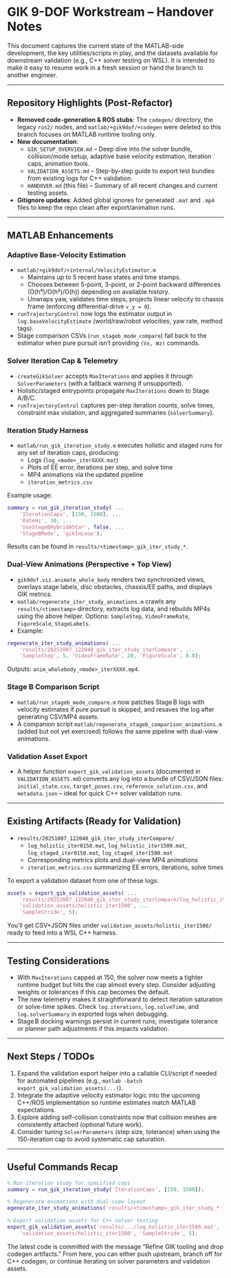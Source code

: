 # GIK 9-DOF Workstream – Handover Notes

This document captures the current state of the MATLAB-side development, the key
utilities/scripts in play, and the datasets available for downstream validation
(e.g., C++ solver testing on WSL). It is intended to make it easy to resume
work in a fresh session or hand the branch to another engineer.

---

## Repository Highlights (Post-Refactor)

- **Removed code-generation & ROS stubs**: The `codegen/` directory, the legacy
  `ros2/` nodes, and `matlab/+gik9dof/+codegen` were deleted so this branch
  focuses on MATLAB runtime tooling only.
- **New documentation**:
  - `GIK_SETUP_OVERVIEW.md` – Deep dive into the solver bundle, collision/mode
    setup, adaptive base velocity estimation, iteration caps, animation tools.
  - `VALIDATION_ASSETS.md` – Step-by-step guide to export test bundles from
    existing logs for C++ validation.
  - `HANDOVER.md` (this file) – Summary of all recent changes and current
    testing assets.
- **Gitignore updates**: Added global ignores for generated `.mat` and `.mp4`
  files to keep the repo clean after export/animation runs.

---

## MATLAB Enhancements

### Adaptive Base-Velocity Estimation
- `matlab/+gik9dof/+internal/VelocityEstimator.m`
  - Maintains up to 5 recent base states and time stamps.
  - Chooses between 5-point, 3-point, or 2-point backward differences
    (O(h⁴)/O(h²)/O(h)) depending on available history.
  - Unwraps yaw, validates time steps, projects linear velocity to chassis
    frame (enforcing differential-drive `v_y = 0`).
- `runTrajectoryControl` now logs the estimator output in `log.baseVelocityEstimate`
  (world/raw/robot velocities, yaw rate, method tags).
- Stage comparison CSVs (`run_stageb_mode_compare`) fall back to the estimator
  when pure pursuit isn’t providing `(Vx, Wz)` commands.

### Solver Iteration Cap & Telemetry
- `createGikSolver` accepts `MaxIterations` and applies it through
  `SolverParameters` (with a fallback warning if unsupported).
- Holistic/staged entrypoints propagate `MaxIterations` down to Stage A/B/C.
- `runTrajectoryControl` captures per-step iteration counts, solve times,
  constraint max violation, and aggregated summaries (`solverSummary`).

### Iteration Study Harness
- `matlab/run_gik_iteration_study.m` executes holistic and staged runs for any
  set of iteration caps, producing:
  - Logs (`log_<mode>_iterXXXX.mat`)
  - Plots of EE error, iterations per step, and solve time
  - MP4 animations via the updated pipeline
  - `iteration_metrics.csv`

Example usage:
```matlab
summary = run_gik_iteration_study( ...
    'IterationCaps', [150, 1500], ...
    'RateHz', 30, ...
    'UseStageBHybridAStar', false, ...
    'StageBMode', 'gikInLoop');
```
Results can be found in `results/<timestamp>_gik_iter_study_*`.

### Dual-View Animations (Perspective + Top View)
- `gik9dof.viz.animate_whole_body` renders two synchronized views, overlays
  stage labels, disc obstacles, chassis/EE paths, and displays GIK metrics.
- `matlab/regenerate_iter_study_animations.m` crawls any `results/<timestamp>`
  directory, extracts log data, and rebuilds MP4s using the above helper.
  Options: `SampleStep`, `VideoFrameRate`, `FigureScale`, `StageLabels`.
- Example:
```matlab
regenerate_iter_study_animations( ...
    'results/20251007_122040_gik_iter_study_iterCompare', ...
    'SampleStep', 5, 'VideoFrameRate', 20, 'FigureScale', 0.8);
```
Outputs: `anim_wholebody_<mode>_iterXXXX.mp4`.

### Stage B Comparison Script
- `matlab/run_stageb_mode_compare.m` now patches Stage B logs with velocity
  estimates if pure pursuit is skipped, and resaves the log after generating
  CSV/MP4 assets.
- A companion script `matlab/regenerate_stageb_comparison_animations.m` (added
  but not yet exercised) follows the same pipeline with dual-view animations.

### Validation Asset Export
- A helper function `export_gik_validation_assets` (documented in
  `VALIDATION_ASSETS.md`) converts any log into a bundle of CSV/JSON files:
  `initial_state.csv`, `target_poses.csv`, `reference_solution.csv`, and
  `metadata.json` – ideal for quick C++ solver validation runs.

---

## Existing Artifacts (Ready for Validation)

- `results/20251007_122040_gik_iter_study_iterCompare/`
  - `log_holistic_iter0150.mat`, `log_holistic_iter1500.mat`,
    `log_staged_iter0150.mat`, `log_staged_iter1500.mat`
  - Corresponding metrics plots and dual-view MP4 animations
  - `iteration_metrics.csv` summarizing EE errors, iterations, solve times

To export a validation dataset from one of these logs:
```matlab
assets = export_gik_validation_assets( ...
    'results/20251007_122040_gik_iter_study_iterCompare/log_holistic_iter1500.mat', ...
    'validation_assets/holistic_iter1500', ...
    'SampleStride', 5);
```
You’ll get CSV+JSON files under `validation_assets/holistic_iter1500/` ready to feed
into a WSL C++ harness.

---

## Testing Considerations

- With `MaxIterations` capped at 150, the solver now meets a tighter runtime
  budget but hits the cap almost every step. Consider adjusting weights or
  tolerances if this cap becomes the default.
- The new telemetry makes it straightforward to detect iteration saturation or
  solve-time spikes. Check `log.iterations`, `log.solveTime`, and
  `log.solverSummary` in exported logs when debugging.
- Stage B docking warnings persist in current runs; investigate tolerance or
  planner path adjustments if this impacts validation.

---

## Next Steps / TODOs

1. Expand the validation export helper into a callable CLI/script if needed for
   automated pipelines (e.g., `matlab -batch export_gik_validation_assets(...)`).
2. Integrate the adaptive velocity estimator logic into the upcoming C++/ROS
   implementation so runtime estimates match MATLAB expectations.
3. Explore adding self-collision constraints now that collision meshes are
   consistently attached (optional future work).
4. Consider tuning `SolverParameters` (step size, tolerance) when using the
   150-iteration cap to avoid systematic cap saturation.

---

## Useful Commands Recap

```matlab
% Run iteration study for specified caps
summary = run_gik_iteration_study('IterationCaps', [150, 1500]);

% Regenerate animations with dual-view layoutegenerate_iter_study_animations('results/<timestamp>_gik_iter_study_*');

% Export validation assets for C++ solver testing
export_gik_validation_assets('results/.../log_holistic_iter1500.mat', ...
    'validation_assets/holistic_iter1500', 'SampleStride', 5);
```

The latest code is committed with the message “Refine GIK tooling and drop codegen
artifacts.” From here, you can either push upstream, branch off for C++ codegen,
or continue iterating on solver parameters and validation assets.

